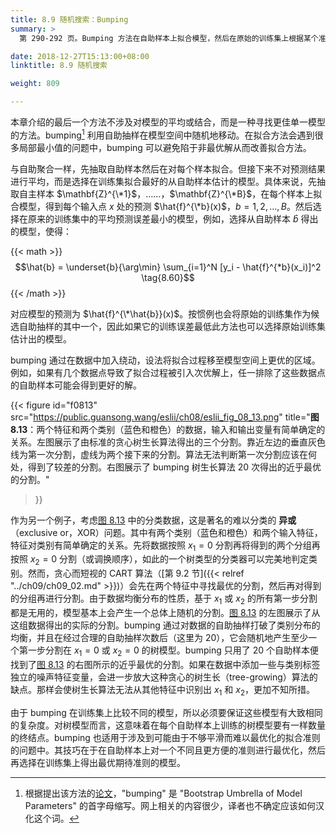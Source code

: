 ```yaml
---
title: 8.9 随机搜索：Bumping
summary: >
  第 290-292 页。Bumping 方法在自助样本上拟合模型，然后在原始的训练集上根据某个准则来选择模型。它适用于会遇到很多局部解或选取准则不易最优化的问题中。

date: 2018-12-27T15:13:00+08:00
linktitle: 8.9 随机搜索

weight: 809

---
```


本章介绍的最后一个方法不涉及对模型的平均或结合，而是一种寻找更佳单一模型的方法。bumping[^1] 利用自助抽样在模型空间中随机地移动。在拟合方法会遇到很多局部最小值的问题中，bumping 可以避免陷于非最优解从而改善拟合方法。

与自助聚合一样，先抽取自助样本然后在对每个样本拟合。但接下来不对预测结果进行平均，而是选择在训练集拟合最好的从自助样本估计的模型。具体来说，先抽取自主样本 $\mathbf{Z}^{\*1}$，……，$\mathbf{Z}^{\*B}$，在每个样本上拟合模型，得到每个输入点 $x$ 处的预测 $\hat{f}^{\*b}(x)$，$b=1,2,\dots,B$。然后选择在原来的训练集中的平均预测误差最小的模型，例如，选择从自助样本 $\hat{b}$ 得出的模型，使得：

{{< math >}}
$$\hat{b} = \underset{b}{\arg\min} \sum_{i=1}^N
[y_i - \hat{f}^{*b}(x_i)]^2 \tag{8.60}$$
{{< /math >}}

对应模型的预测为 $\hat{f}^{\*\hat{b}}(x)$。按惯例也会将原始的训练集作为候选自助抽样的其中一个，因此如果它的训练误差最低此方法也可以选择原始训练集估计出的模型。

bumping 通过在数据中加入绕动，设法将拟合过程移至模型空间上更优的区域。例如，如果有几个数据点导致了拟合过程被引入次优解上，任一排除了这些数据点的自助样本可能会得到更好的解。

{{< figure
  id="f0813"
  src="https://public.guansong.wang/eslii/ch08/eslii_fig_08_13.png"
  title="**图 8.13**：两个特征和两个类别（蓝色和橙色）的数据，输入和输出变量有简单确定的关系。左图展示了由标准的贪心树生长算法得出的三个分割。靠近左边的垂直灰色线为第一次分割，虚线为两个接下来的分割。算法无法判断第一次分割应该在何处，得到了较差的分割。右图展示了 bumping 树生长算法 20 次得出的近乎最优的分割。"
>}}

作为另一个例子，考虑[图 8.13](#figure-f0813) 中的分类数据，这是著名的难以分类的 **异或**（exclusive or，XOR）问题。其中有两个类别（蓝色和橙色）和两个输入特征，特征对类别有简单确定的关系。先将数据按照 $x_1=0$ 分割再将得到的两个分组再按照 $x_2=0$ 分割（或调换顺序），如此的一个树类型的分类器可以完美地判定类别。然而，贪心而短视的 CART 算法（[第 9.2 节]({{< relref "../ch09/ch09_02.md" >}})）会先在两个特征中寻找最优的分割，然后再对得到的分组再进行分割。由于数据均衡分布的性质，基于 $x_1$ 或 $x_2$ 的所有第一步分割都是无用的，模型基本上会产生一个总体上随机的分割。[图 8.13](#figure-f0813) 的左图展示了从这组数据得出的实际的分割。bumping 通过对数据的自助抽样打破了类别分布的均衡，并且在经过合理的自助抽样次数后（这里为 20），它会随机地产生至少一个第一步分割在 $x_1=0$ 或 $x_2=0$ 的树模型。bumping 只用了 20 个自助样本便找到了[图 8.13](#figure-f0813) 的右图所示的近乎最优的分割。如果在数据中添加一些与类别标签独立的噪声特征变量，会进一步放大这种贪心的树生长（tree-growing）算法的缺点。那样会使树生长算法无法从其他特征中识别出 $x_1$ 和 $x_2$，更加不知所措。

由于 bumping 在训练集上比较不同的模型，所以必须要保证这些模型有大致相同的复杂度。对树模型而言，这意味着在每个自助样本上训练的树模型要有一样数量的终结点。bumping 也适用于涉及到可能由于不够平滑而难以最优化的拟合准则的问题中。其技巧在于在自助样本上对一个不同且更方便的准则进行最优化，然后再选择在训练集上得出最优期待准则的模型。

[^1]: 根据提出该方法的[论文](http://statweb.stanford.edu/~tibs/ftp/bumping.ps)，"bumping" 是 "Bootstrap Umbrella of Model Parameters" 的首字母缩写。网上相关的内容很少，译者也不确定应该如何汉化这个词。